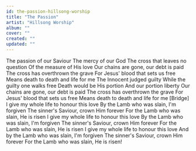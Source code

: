```yaml
---
id: the-passion-hillsong-worship
title: "The Passion"
artist: "Hillsong Worship"
album: ""
cover: ""
created: ""
updated: ""
---
```


The passion of our Saviour
The mercy of our God
The cross that leaves no question
Of the measure of His love
Our chains are gone, our debt is paid
The cross has overthrown the grave
For Jesus' blood that sets us free
Means death to death and life for me
The Innocent judged guilty
While the guilty one walks free
Death would be His portion
And our portion liberty
Our chains are gone, our debt is paid
The cross has overthrown the grave
For Jesus' blood that sets us free
Means death to death and life for me
[Bridge]
I give my whole life to honour this love
By the Lamb who was slain, I'm forgiven
The sinner's Saviour, crown Him forever
For the Lamb who was slain, He is risen
I give my whole life to honour this love
By the Lamb who was slain, I'm forgiven
The sinner's Saviour, crown Him forever
For the Lamb who was slain, He is risen
I give my whole life to honour this love
And by the Lamb who was slain, I'm forgiven
The sinner's Saviour, crown Him forever
For the Lamb who was slain, He is risen!